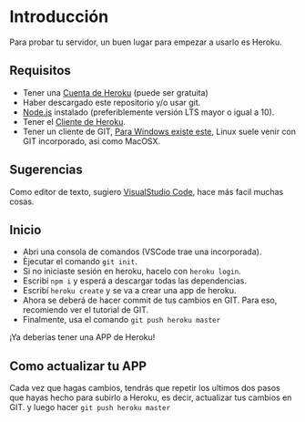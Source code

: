 # Introducción

Para probar tu servidor, un buen lugar para empezar a usarlo es Heroku.

## Requisitos

- Tener una [Cuenta de Heroku](https://signup.heroku.com/dc) (puede ser gratuita)
- Haber descargado este repositorio y/o usar git.
- [Node.js](https://nodejs.org/es/) instalado (preferiblemente versión LTS mayor o igual a 10).
- Tener el [Cliente de Heroku](https://devcenter.heroku.com/articles/heroku-cli#download-and-install).
- Tener un cliente de GIT, [Para Windows existe este](https://gitforwindows.org/), Linux suele venir con GIT incorporado, asi como MacOSX.

## Sugerencias

Como editor de texto, sugiero [VisualStudio Code](https://code.visualstudio.com/), hace más facil muchas cosas.

## Inicio

- Abri una consola de comandos (VSCode trae una incorporada).
- Èjecutar el comando `git init`.
- Si no iniciaste sesión en heroku, hacelo con `heroku login`.
- Escribí `npm i` y esperá a descargar todas las dependencias.
- Escribí `heroku create` y se va a crear una app de heroku.
- Ahora se deberá de hacer commit de tus cambios en GIT. Para eso, recomiendo ver el tutorial de GIT.
- Finalmente, usa el comando `git push heroku master`

¡Ya deberías tener una APP de Heroku!

## Como actualizar tu APP

Cada vez que hagas cambios, tendrás que repetir los ultimos dos pasos que hayas hecho para subirlo a Heroku, es decir, actualizar tus cambios en GIT. y luego hacer `git push heroku master`
